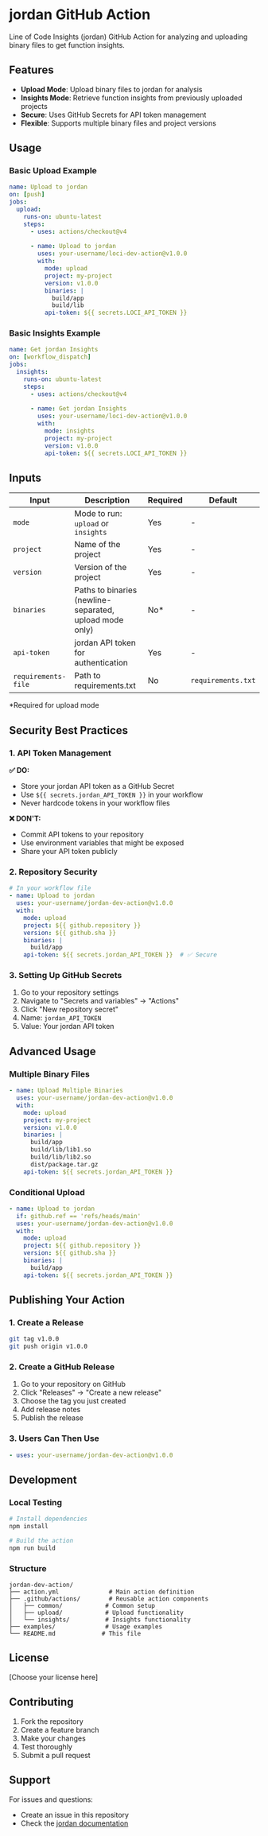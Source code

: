 # jordan GitHub Action

Line of Code Insights (jordan) GitHub Action for analyzing and uploading binary files to get function insights.

## Features

- **Upload Mode**: Upload binary files to jordan for analysis
- **Insights Mode**: Retrieve function insights from previously uploaded projects
- **Secure**: Uses GitHub Secrets for API token management
- **Flexible**: Supports multiple binary files and project versions

## Usage

### Basic Upload Example

```yaml
name: Upload to jordan
on: [push]
jobs:
  upload:
    runs-on: ubuntu-latest
    steps:
      - uses: actions/checkout@v4
      
      - name: Upload to jordan
        uses: your-username/loci-dev-action@v1.0.0
        with:
          mode: upload
          project: my-project
          version: v1.0.0
          binaries: |
            build/app
            build/lib
          api-token: ${{ secrets.LOCI_API_TOKEN }}
```

### Basic Insights Example

```yaml
name: Get jordan Insights
on: [workflow_dispatch]
jobs:
  insights:
    runs-on: ubuntu-latest
    steps:
      - uses: actions/checkout@v4
      
      - name: Get jordan Insights
        uses: your-username/loci-dev-action@v1.0.0
        with:
          mode: insights
          project: my-project
          version: v1.0.0
          api-token: ${{ secrets.LOCI_API_TOKEN }}
```

## Inputs

| Input | Description | Required | Default |
|-------|-------------|----------|---------|
| `mode` | Mode to run: `upload` or `insights` | Yes | - |
| `project` | Name of the project | Yes | - |
| `version` | Version of the project | Yes | - |
| `binaries` | Paths to binaries (newline-separated, upload mode only) | No* | - |
| `api-token` | jordan API token for authentication | Yes | - |
| `requirements-file` | Path to requirements.txt | No | `requirements.txt` |

*Required for upload mode

## Security Best Practices

### 1. API Token Management

**✅ DO:**
- Store your jordan API token as a GitHub Secret
- Use `${{ secrets.jordan_API_TOKEN }}` in your workflow
- Never hardcode tokens in your workflow files

**❌ DON'T:**
- Commit API tokens to your repository
- Use environment variables that might be exposed
- Share your API token publicly

### 2. Repository Security

```yaml
# In your workflow file
- name: Upload to jordan
  uses: your-username/jordan-dev-action@v1.0.0
  with:
    mode: upload
    project: ${{ github.repository }}
    version: ${{ github.sha }}
    binaries: |
      build/app
    api-token: ${{ secrets.jordan_API_TOKEN }}  # ✅ Secure
```

### 3. Setting Up GitHub Secrets

1. Go to your repository settings
2. Navigate to "Secrets and variables" → "Actions"
3. Click "New repository secret"
4. Name: `jordan_API_TOKEN`
5. Value: Your jordan API token

## Advanced Usage

### Multiple Binary Files

```yaml
- name: Upload Multiple Binaries
  uses: your-username/jordan-dev-action@v1.0.0
  with:
    mode: upload
    project: my-project
    version: v1.0.0
    binaries: |
      build/app
      build/lib/lib1.so
      build/lib/lib2.so
      dist/package.tar.gz
    api-token: ${{ secrets.jordan_API_TOKEN }}
```

### Conditional Upload

```yaml
- name: Upload to jordan
  if: github.ref == 'refs/heads/main'
  uses: your-username/jordan-dev-action@v1.0.0
  with:
    mode: upload
    project: ${{ github.repository }}
    version: ${{ github.sha }}
    binaries: |
      build/app
    api-token: ${{ secrets.jordan_API_TOKEN }}
```

## Publishing Your Action

### 1. Create a Release

```bash
git tag v1.0.0
git push origin v1.0.0
```

### 2. Create a GitHub Release

1. Go to your repository on GitHub
2. Click "Releases" → "Create a new release"
3. Choose the tag you just created
4. Add release notes
5. Publish the release

### 3. Users Can Then Use

```yaml
- uses: your-username/jordan-dev-action@v1.0.0
```

## Development

### Local Testing

```bash
# Install dependencies
npm install

# Build the action
npm run build
```

### Structure

```
jordan-dev-action/
├── action.yml              # Main action definition
├── .github/actions/        # Reusable action components
│   ├── common/            # Common setup
│   ├── upload/            # Upload functionality
│   └── insights/          # Insights functionality
├── examples/              # Usage examples
└── README.md             # This file
```

## License

[Choose your license here]

## Contributing

1. Fork the repository
2. Create a feature branch
3. Make your changes
4. Test thoroughly
5. Submit a pull request

## Support

For issues and questions:
- Create an issue in this repository
- Check the [jordan documentation](https://your-jordan-docs-url)